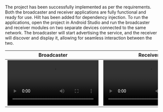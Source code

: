 The project has been successfully implemented as per the requirements. Both the broadcaster and receiver applications are fully functional and ready for use. Hilt has been added for dependency injection. To run the applications, open the project in Android Studio and run the broadcaster and receiver modules on two separate devices connected to the same network. The broadcaster will start advertising the service, and the receiver will discover and display it, allowing for seamless interaction between the two.

| Broadcaster | Receiver |
|---|---|
| <video src="broadcaster.mp4" width="300"/> | <video src="receiver.mp4" width="300"/> |
